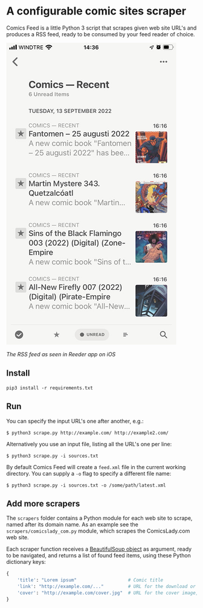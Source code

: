 # A configurable comic sites scraper

Comics Feed is a little Python 3 script that scrapes given web site URL's and produces a RSS feed, ready to be consumed by your feed reader of choice.

![Screenshot](./screenshot.jpg)

_The RSS feed as seen in Reeder app on iOS_

## Install 

```
pip3 install -r requirements.txt
```

## Run

You can specify the input URL's one after another, e.g.:

```
$ python3 scrape.py http://example.com/ http://example2.com/
```

Alternatively you use an input file, listing all the URL's one per line:

```
$ python3 scrape.py -i sources.txt
```

By default Comics Feed will create a `feed.xml` file in the current working directory. You can supply a `-o` flag to specify a different file name:

```
$ python3 scrape.py -i sources.txt -o /some/path/latest.xml
```

## Add more scrapers

The `scrapers` folder contains a Python module for each web site to scrape, named after its domain name. As an example see the `scrapers/comicslady_com.py` module, which scrapes the ComicsLady.com web site.

Each scraper function receives a [BeautifulSoup object][1] as argument, ready to be navigated, and returns a list of found feed items, using these Python dictionary keys:

```python
{
    'title': "Lorem ipsum"                   # Comic title 
    'link': "http://example.com/..."         # URL for the download or detail page
    'cover': "http://example.com/cover.jpg"  # URL for the cover image, set '' if there's no cover available
}
```

[1]: https://www.crummy.com/software/BeautifulSoup/bs4/doc/#beautifulsoup